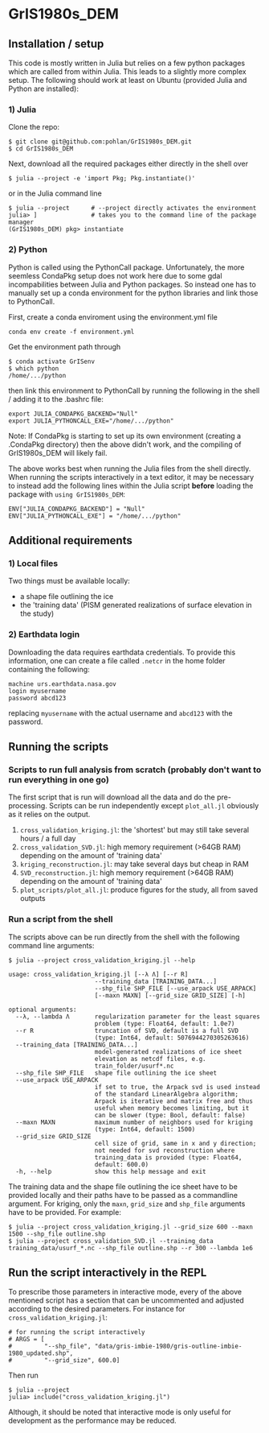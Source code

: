 # GrIS1980s_DEM


## Installation / setup

This code is mostly written in Julia but relies on a few python packages which are called from within Julia. This leads to a slightly more complex setup. The following should work at least on Ubuntu (provided Julia and Python are installed):

### 1) Julia
Clone the repo:
```
$ git clone git@github.com:pohlan/GrIS1980s_DEM.git
$ cd GrIS1980s_DEM
```
Next, download all the required packages either directly in the shell over
```
$ julia --project -e 'import Pkg; Pkg.instantiate()'
```
or in the Julia command line
```
$ julia --project      # --project directly activates the environment
julia> ]               # takes you to the command line of the package manager
(GrIS1980s_DEM) pkg> instantiate
```
### 2) Python
Python is called using the PythonCall package. Unfortunately, the more seemless CondaPkg setup does not work here due to some gdal incompabilities between Julia and Python packages.
So instead one has to manually set up a conda environment for the python libraries and link those to PythonCall.

First, create a conda enviroment using the environment.yml file
```
conda env create -f environment.yml
```
Get the environment path through
```
$ conda activate GrISenv
$ which python
/home/.../python
```
then link this environment to PythonCall by running the following in the shell / adding it to the .bashrc file:
```
export JULIA_CONDAPKG_BACKEND="Null"
export JULIA_PYTHONCALL_EXE="/home/.../python"
```
Note: If CondaPkg is starting to set up its own environment (creating a .CondaPkg directory) then the above didn't work, and the compiling of GrIS1980s_DEM will likely fail.

The above works best when running the Julia files from the shell directly.
When running the scripts interactively in a text editor, it may be necessary to instead add the following lines within the Julia script **before** loading the package with `using GrIS1980s_DEM`:
```
ENV["JULIA_CONDAPKG_BACKEND"] = "Null"
ENV["JULIA_PYTHONCALL_EXE"] = "/home/.../python"
```


## Additional requirements

### 1) Local files
Two things must be available locally:

- a shape file outlining the ice
- the 'training data' (PISM generated realizations of surface elevation in the study)

### 2) Earthdata login
Downloading the data requires earthdata credentials. To provide this information, one can create a file called `.netcr` in the home folder containing the following:
```
machine urs.earthdata.nasa.gov
login myusername
password abcd123
```
replacing `myusername` with the actual username and `abcd123` with the password.


## Running the scripts

### Scripts to run full analysis from scratch (probably don't want to run everything in one go)
The first script that is run will download all the data and do the pre-processing. Scripts can be run independently except `plot_all.jl` obviously as it relies on the output.
1) `cross_validation_kriging.jl`: the 'shortest' but may still take several hours / a full day
2) `cross_validation_SVD.jl`: high memory requirement (>64GB RAM) depending on the amount of 'training data'
3) `kriging_reconstruction.jl`: may take several days but cheap in RAM
4) `SVD_reconstruction.jl`: high memory requirement (>64GB RAM) depending on the amount of 'training data'
4) `plot_scripts/plot_all.jl`: produce figures for the study, all from saved outputs

### Run a script from the shell
The scripts above can be run directly from the shell with the following command line arguments:

```
$ julia --project cross_validation_kriging.jl --help

usage: cross_validation_kriging.jl [--λ Λ] [--r R]
                        --training_data [TRAINING_DATA...]
                        --shp_file SHP_FILE [--use_arpack USE_ARPACK]
                        [--maxn MAXN] [--grid_size GRID_SIZE] [-h]

optional arguments:
  --λ, --lambda Λ       regularization parameter for the least squares
                        problem (type: Float64, default: 1.0e7)
  --r R                 truncation of SVD, default is a full SVD
                        (type: Int64, default: 5076944270305263616)
  --training_data [TRAINING_DATA...]
                        model-generated realizations of ice sheet
                        elevation as netcdf files, e.g.
                        train_folder/usurf*.nc
  --shp_file SHP_FILE   shape file outlining the ice sheet
  --use_arpack USE_ARPACK
                        if set to true, the Arpack svd is used instead
                        of the standard LinearAlgebra algorithm;
                        Arpack is iterative and matrix free and thus
                        useful when memory becomes limiting, but it
                        can be slower (type: Bool, default: false)
  --maxn MAXN           maximum number of neighbors used for kriging
                        (type: Int64, default: 1500)
  --grid_size GRID_SIZE
                        cell size of grid, same in x and y direction;
                        not needed for svd reconstruction where
                        training_data is provided (type: Float64,
                        default: 600.0)
  -h, --help            show this help message and exit
```
The training data and the shape file outlining the ice sheet have to be provided locally and their paths have to be passed as a commandline argument. For kriging, only the `maxn`, `grid_size` and `shp_file` arguments have to be provided.
For example:
```
$ julia --project cross_validation_kriging.jl --grid_size 600 --maxn 1500 --shp_file outline.shp
$ julia --project cross_validation_SVD.jl --training_data training_data/usurf_*.nc --shp_file outline.shp --r 300 --lambda 1e6
```


## Run the script interactively in the REPL

To prescribe those parameters in interactive mode, every of the above mentioned script has a section that can be uncommented and adjusted according to the desired parameters. For instance for `cross_validation_kriging.jl`:

```
# for running the script interactively
# ARGS = [
#         "--shp_file", "data/gris-imbie-1980/gris-outline-imbie-1980_updated.shp",
#         "--grid_size", 600.0]
```

Then run

```
$ julia --project
julia> include("cross_validation_kriging.jl")
```
Although, it should be noted that interactive mode is only useful for development as the performance may be reduced.
